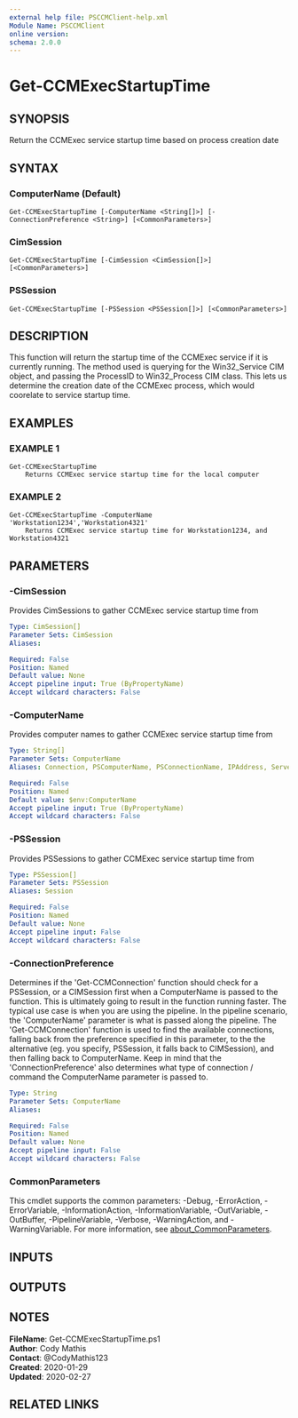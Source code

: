 ```yaml
---
external help file: PSCCMClient-help.xml
Module Name: PSCCMClient
online version:
schema: 2.0.0
---
```


# Get-CCMExecStartupTime

## SYNOPSIS
Return the CCMExec service startup time based on process creation date

## SYNTAX

### ComputerName (Default)
```
Get-CCMExecStartupTime [-ComputerName <String[]>] [-ConnectionPreference <String>] [<CommonParameters>]
```

### CimSession
```
Get-CCMExecStartupTime [-CimSession <CimSession[]>] [<CommonParameters>]
```

### PSSession
```
Get-CCMExecStartupTime [-PSSession <PSSession[]>] [<CommonParameters>]
```

## DESCRIPTION
This function will return the startup time of the CCMExec service if it is currently running.
The method used is querying
for the Win32_Service CIM object, and passing the ProcessID to Win32_Process CIM class.
This lets us determine the
creation date of the CCMExec process, which would coorelate to service startup time.

## EXAMPLES

### EXAMPLE 1
```
Get-CCMExecStartupTime
    Returns CCMExec service startup time for the local computer
```

### EXAMPLE 2
```
Get-CCMExecStartupTime -ComputerName 'Workstation1234','Workstation4321'
    Returns CCMExec service startup time for Workstation1234, and Workstation4321
```

## PARAMETERS

### -CimSession
Provides CimSessions to gather CCMExec service startup time from

```yaml
Type: CimSession[]
Parameter Sets: CimSession
Aliases:

Required: False
Position: Named
Default value: None
Accept pipeline input: True (ByPropertyName)
Accept wildcard characters: False
```

### -ComputerName
Provides computer names to gather CCMExec service startup time from

```yaml
Type: String[]
Parameter Sets: ComputerName
Aliases: Connection, PSComputerName, PSConnectionName, IPAddress, ServerName, HostName, DNSHostName

Required: False
Position: Named
Default value: $env:ComputerName
Accept pipeline input: True (ByPropertyName)
Accept wildcard characters: False
```

### -PSSession
Provides PSSessions to gather CCMExec service startup time from

```yaml
Type: PSSession[]
Parameter Sets: PSSession
Aliases: Session

Required: False
Position: Named
Default value: None
Accept pipeline input: False
Accept wildcard characters: False
```

### -ConnectionPreference
Determines if the 'Get-CCMConnection' function should check for a PSSession, or a CIMSession first when a ComputerName
is passed to the function.
This is ultimately going to result in the function running faster.
The typical use case is
when you are using the pipeline.
In the pipeline scenario, the 'ComputerName' parameter is what is passed along the
pipeline.
The 'Get-CCMConnection' function is used to find the available connections, falling back from the preference
specified in this parameter, to the the alternative (eg.
you specify, PSSession, it falls back to CIMSession), and then
falling back to ComputerName.
Keep in mind that the 'ConnectionPreference' also determines what type of connection / command
the ComputerName parameter is passed to.

```yaml
Type: String
Parameter Sets: ComputerName
Aliases:

Required: False
Position: Named
Default value: None
Accept pipeline input: False
Accept wildcard characters: False
```

### CommonParameters

This cmdlet supports the common parameters: -Debug, -ErrorAction, -ErrorVariable, -InformationAction, -InformationVariable, -OutVariable, -OutBuffer, -PipelineVariable, -Verbose, -WarningAction, and -WarningVariable. For more information, see [about_CommonParameters](http://go.microsoft.com/fwlink/?LinkID=113216).

## INPUTS

## OUTPUTS

## NOTES

**FileName**:    Get-CCMExecStartupTime.ps1  
**Author**:      Cody Mathis  
**Contact**:     @CodyMathis123  
**Created**:     2020-01-29  
**Updated**:     2020-02-27  

## RELATED LINKS
